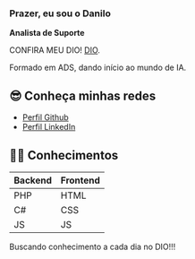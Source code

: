 ### Prazer, eu sou o Danilo 

**Analista de Suporte**

CONFIRA MEU DIO!
[DIO](dio.me/users/danilorocha982). 

Formado em ADS, dando início ao mundo de IA.

## 😎 Conheça minhas redes
 - [Perfil Github](https://github.com/dan03ilo)
 - [Perfil LinkedIn](linkedin.com/in/danilo-rocha-5b5a17188)

 ## 👨‍💻 Conhecimentos

 | Backend | Frontend |
 |---------|----------|
 |   PHP   |    HTML  |
 |   C#    |    CSS   |
 |   JS    |     JS   |

Buscando conhecimento a cada dia no DIO!!!

